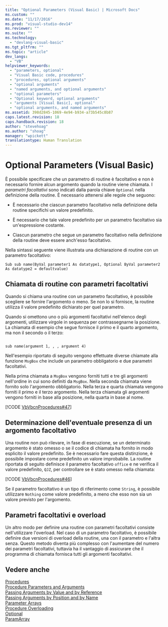 ```yaml
---
title: "Optional Parameters (Visual Basic) | Microsoft Docs"
ms.custom: ""
ms.date: "11/17/2016"
ms.prod: "visual-studio-dev14"
ms.reviewer: ""
ms.suite: ""
ms.technology: 
  - "devlang-visual-basic"
ms.tgt_pltfrm: ""
ms.topic: "article"
dev_langs: 
  - "VB"
helpviewer_keywords: 
  - "parameters, optional"
  - "Visual Basic code, procedures"
  - "procedures, optional arguments"
  - "optional arguments"
  - "named arguments, and optional arguments"
  - "optional parameters"
  - "Optional keyword, optional arguments"
  - "arguments [Visual Basic], optional"
  - "optional arguments, and named arguments"
ms.assetid: 398d2845-1069-4e94-b934-a73b545c8b87
caps.latest.revision: 18
caps.handback.revision: 18
author: "stevehoag"
ms.author: "shoag"
manager: "wpickett"
translationtype: Human Translation
---
```

# Optional Parameters (Visual Basic)
È possibile specificare che un parametro di routine è facoltativo e non è necessario fornire alcun argomento quando la routine viene chiamata.  I *parametri facoltativi* sono indicati dalla parola chiave `Optional` nella definizione della routine.  È necessario attenersi alle regole che seguono:  
  
-   È necessario che ciascun parametro facoltativo nella definizione della routine specifichi un valore predefinito.  
  
-   È necessario che tale valore predefinito per un parametro facoltativo sia un'espressione costante.  
  
-   Ciascun parametro che segue un parametro facoltativo nella definizione della routine deve essere anch'esso facoltativo.  
  
 Nella sintassi seguente viene illustrata una dichiarazione di routine con un parametro facoltativo:  
  
```  
Sub sub name(ByVal parameter1 As datatype1, Optional ByVal parameter2 As datatype2 = defaultvalue)  
```  
  
## Chiamata di routine con parametri facoltativi  
 Quando si chiama una routine con un parametro facoltativo, è possibile scegliere se fornire l'argomento o meno.  Se non lo si fornisce, la routine utilizza il valore predefinito dichiarato per quel parametro.  
  
 Quando si omettono uno o più argomenti facoltativi nell'elenco degli argomenti, utilizzare virgole in sequenza per contrassegnarne la posizione.  La chiamata di esempio che segue fornisce il primo e il quarto argomento, ma non il secondo o il terzo:  
  
```  
  
sub name(argument 1, , , argument 4)  
```  
  
 Nell'esempio riportato di seguito vengono effettuate diverse chiamate alla funzione `MsgBox` che include un parametro obbligatorio e due parametri facoltativi.  
  
 Nella prima chiamata a `MsgBox` vengono forniti tutti e tre gli argomenti nell'ordine in cui sono definiti da `MsgBox`.  Nella seconda chiamata viene fornito solo l'argomento obbligatorio.  Nella terza e quarta chiamata vengono forniti il primo e il terzo argomento.  Nella terza chiamata gli argomenti vengono forniti in base alla posizione, nella quarta in base al nome.  
  
 [!CODE [VbVbcnProcedures#47](../CodeSnippet/VS_Snippets_VBCSharp/VbVbcnProcedures#47)]  
  
## Determinazione dell'eventuale presenza di un argomento facoltativo  
 Una routine non può rilevare, in fase di esecuzione, se un determinato argomento è stato omesso o se il codice di chiamata ha fornito in modo esplicito il valore predefinito.  Se è necessario fare questa distinzione, è possibile impostare come predefinito un valore improbabile.  La routine riportata di seguito definisce il parametro facoltativo `office` e ne verifica il valore predefinito,  `QJZ`, per controllare se è stato omesso nella chiamata:  
  
 [!CODE [VbVbcnProcedures#46](../CodeSnippet/VS_Snippets_VBCSharp/VbVbcnProcedures#46)]  
  
 Se il parametro facoltativo è un tipo di riferimento come `String`, è possibile utilizzare `Nothing` come valore predefinito, a meno che esso non sia un valore previsto per l'argomento.  
  
## Parametri facoltativi e overload  
 Un altro modo per definire una routine con parametri facoltativi consiste nell'utilizzare l'overload.  Nel caso di un parametro facoltativo, è possibile definire due versioni di overload della routine, una con il parametro e l'altra senza.  Questo metodo diventa più complesso con l'aumentare del numero dei parametri facoltativi,  tuttavia ha il vantaggio di assicurare che il programma di chiamata fornisca tutti gli argomenti facoltativi.  
  
## Vedere anche  
 [Procedures](../../../../visual-basic/programming-guide/language-features/procedures/index.md)   
 [Procedure Parameters and Arguments](../../../../visual-basic/programming-guide/language-features/procedures/procedure-parameters-and-arguments.md)   
 [Passing Arguments by Value and by Reference](../../../../visual-basic/programming-guide/language-features/procedures/passing-arguments-by-value-and-by-reference.md)   
 [Passing Arguments by Position and by Name](../../../../visual-basic/programming-guide/language-features/procedures/passing-arguments-by-position-and-by-name.md)   
 [Parameter Arrays](../../../../visual-basic/programming-guide/language-features/procedures/parameter-arrays.md)   
 [Procedure Overloading](../../../../visual-basic/programming-guide/language-features/procedures/procedure-overloading.md)   
 [Optional](../../../../visual-basic/language-reference/modifiers/optional.md)   
 [ParamArray](../../../../visual-basic/language-reference/modifiers/paramarray.md)